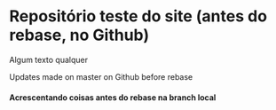 # Repositório teste do site (antes do rebase, no Github)

Algum texto qualquer

Updates made on master on Github before rebase


#### Acrescentando coisas antes do rebase na branch local
